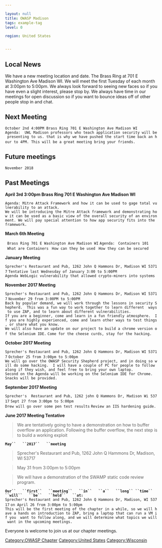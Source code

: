 ```yaml
---

layout: null 
title: OWASP Madison
tags: example-tag
level: 0

region: United States


---
```

## Local News

We have a new meeting location and date. The Brass Ring at 701 E
Washington Ave Madison WI. We will meet the first Tuesday of each month
at 3:00pm to 5:00pm. We always look forward to seeing new faces so if
you have even a slight interest, please stop by. We always have time in
our meetings for open discussion so if you want to bounce ideas off of
other people stop in and chat.

## Next Meeting

`October 2nd 4:00PM Brass Ring 701 E Washington Ave Madison WI `
`Agenda:  UWL Madison professors who teach application security will be presenting to us. that is why we have pushed the start time back an hour to 4PM. This will be a great meeting bring your friends.`
`     `

## Future meetings

`November 2018`

## Past Meetings

**April 3rd 3:00pm Brass Ring 701 E Washington Ave Madison WI**

`Agenda: Mitre Attack Framework and how it can be used to gage total vulnerability to an attack.`
`We will be introducing the Mitre Attack framework and demonstrating how it can be used as a basic view of the overall security of an environment. We will pay special attention to how app security fits into the framework.`

**March 6th Meeting**

` Brass Ring 701 E Washington Ave Madison WI`
`Agenda:`
` Containers 101`
` What are Containers`
` How can they be used`
` How they can be secured`

**January Meeting**

`Sprecher's Restaurant and Pub, 1262 John Q Hammons Dr, Madison WI 53717`
`Tentative last Wednesday of January 3:00 to 5:00PM`
`Agenda WebLogic vulnerability that allowed crypto-miners into systems`

**November 2017 Meeting**

`Sprecher's Restaurant and Pub, 1262 John Q Hammons Dr, Madison WI 53717`
`November 29 from 3:00PM to 5:00PM`
`Back by popular demand, we will work through the lessons in security Shepherd.  This was a fun way to work together to learn different  ways to use ZAP, and to learn about different vulnerabilities.  `
`If you are a beginner, come and learn in a fun friendly atmosphere.  If you are highly experienced, come and learn other ways to test things, or share what you know.`
`We will also have an update on our project to build a chrome version of the Selenium IDE.`
`Come for the cheese curds, stay for the hacking.`

**October 2017 Meeting**

`Sprecher's Restaurant and Pub, 1262 John Q Hammons Dr, Madison WI 53717`
`October 25 from 3:00pm to 5:00pm`
`We will go over the OWASP Security Shepherd project, and in doing so will do some hacking.  I will have a couple of PC for people to follow along if they wish, and feel free to bring your own laptop.`
`Second on the Agenda will be working on the Selenium IDE for Chrome.`
`Snacks will be provided.`

**September 2017 Meeting**

`Sprecher's  Restaurant and Pub, 1262 john Q Hammons Dr, Madison Wi 53717`
`Sept 27 from 3:00pm to 5:00pm`
`Drew will go over some pen test results`
`Review an IIS hardening guide.`

**June 2017 Meeting Tentative**

> We are tentatively going to have a demonstration on how to buffer
> overflow an application. Following the buffer overflow, the next step
> is to build a working exploit

**`May``   ``2017``   ``meeting`**

> Sprecher's Restaurant and Pub, 1262 John Q Hammons Dr, Madison, WI
> 53717

> May 31 from 3:00pm to 5:00pm

> We will have a demonstration of the SWAMP static code review program.

**`Our``   ``first``   ``meeting``   ``in``   ``a``   ``long``
 ``time``   ``will``   ``be``   ``held``   ``at:`**
`Sprecher's Restaurant and Pub, 1262 John Q Hammons Dr, Madison, WI 53717`
`on April 26 from 3:00pm to 5:00pm`
`This will be the first meeting of the chapter in a while, so we will have a hands on introduction to ZAP, bring a laptop that can run a VM if you  want to follow along, and we will determine what topics we will want in the upcoming meetings.`

Everyone is welcome to join us at our chapter meetings.

[Category:OWASP Chapter](Category:OWASP_Chapter "wikilink")
[Category:United States](Category:United_States "wikilink")
[Category:Wisconsin](Category:Wisconsin "wikilink")
